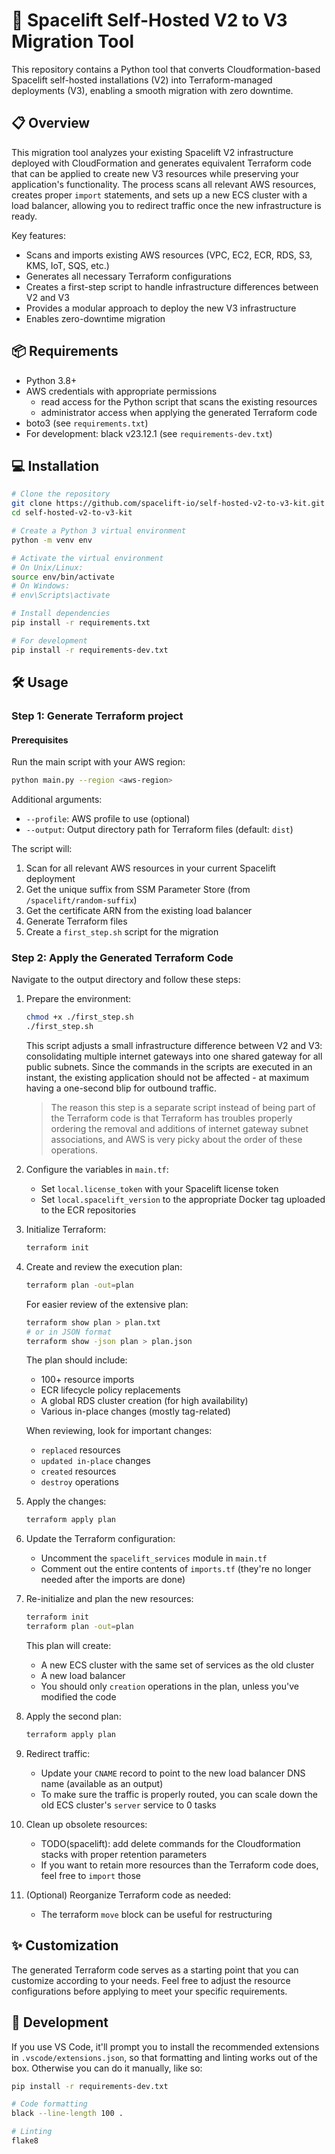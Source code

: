 # 🚀 Spacelift Self-Hosted V2 to V3 Migration Tool

This repository contains a Python tool that converts Cloudformation-based Spacelift self-hosted installations (V2) into Terraform-managed deployments (V3), enabling a smooth migration with zero downtime.

## 📋 Overview

This migration tool analyzes your existing Spacelift V2 infrastructure deployed with CloudFormation and generates equivalent Terraform code that can be applied to create new V3 resources while preserving your application's functionality. The process scans all relevant AWS resources, creates proper `import` statements, and sets up a new ECS cluster with a load balancer, allowing you to redirect traffic once the new infrastructure is ready.

Key features:
- Scans and imports existing AWS resources (VPC, EC2, ECR, RDS, S3, KMS, IoT, SQS, etc.)
- Generates all necessary Terraform configurations
- Creates a first-step script to handle infrastructure differences between V2 and V3
- Provides a modular approach to deploy the new V3 infrastructure
- Enables zero-downtime migration

## 📦 Requirements

- Python 3.8+
- AWS credentials with appropriate permissions
  - read access for the Python script that scans the existing resources
  - administrator access when applying the generated Terraform code
- boto3 (see `requirements.txt`)
- For development: black v23.12.1 (see `requirements-dev.txt`)

## 💻 Installation

```bash
# Clone the repository
git clone https://github.com/spacelift-io/self-hosted-v2-to-v3-kit.git
cd self-hosted-v2-to-v3-kit

# Create a Python 3 virtual environment
python -m venv env

# Activate the virtual environment
# On Unix/Linux:
source env/bin/activate
# On Windows:
# env\Scripts\activate

# Install dependencies
pip install -r requirements.txt

# For development
pip install -r requirements-dev.txt
```

## 🛠️ Usage

### Step 1: Generate Terraform project

#### Prerequisites

Run the main script with your AWS region:

```bash
python main.py --region <aws-region>
```

Additional arguments:
- `--profile`: AWS profile to use (optional)
- `--output`: Output directory path for Terraform files (default: `dist`)

The script will:
1. Scan for all relevant AWS resources in your current Spacelift deployment
2. Get the unique suffix from SSM Parameter Store (from `/spacelift/random-suffix`)
3. Get the certificate ARN from the existing load balancer
4. Generate Terraform files
5. Create a `first_step.sh` script for the migration

### Step 2: Apply the Generated Terraform Code

Navigate to the output directory and follow these steps:

1. Prepare the environment:
   ```bash
   chmod +x ./first_step.sh
   ./first_step.sh
   ```
   This script adjusts a small infrastructure difference between V2 and V3: consolidating multiple internet gateways into one shared gateway for all public subnets. Since the commands in the scripts are executed in an instant, the existing application should not be affected - at maximum having a one-second blip for outbound traffic.

   > The reason this step is a separate script instead of being part of the Terraform code is that Terraform has troubles properly ordering the removal and additions of internet gateway subnet associations, and AWS is very picky about the order of these operations.

2. Configure the variables in `main.tf`:
   - Set `local.license_token` with your Spacelift license token
   - Set `local.spacelift_version` to the appropriate Docker tag uploaded to the ECR repositories

3. Initialize Terraform:
   ```bash
   terraform init
   ```

4. Create and review the execution plan:
   ```bash
   terraform plan -out=plan
   ```
   
   For easier review of the extensive plan:
   ```bash
   terraform show plan > plan.txt
   # or in JSON format
   terraform show -json plan > plan.json
   ```

   The plan should include:
   - 100+ resource imports
   - ECR lifecycle policy replacements
   - A global RDS cluster creation (for high availability)
   - Various in-place changes (mostly tag-related)

   When reviewing, look for important changes:
   - `replaced` resources
   - `updated in-place` changes
   - `created` resources
   - `destroy` operations

5. Apply the changes:
   ```bash
   terraform apply plan
   ```

6. Update the Terraform configuration:
   - Uncomment the `spacelift_services` module in `main.tf`
   - Comment out the entire contents of `imports.tf` (they're no longer needed after the imports are done)

7. Re-initialize and plan the new resources:
   ```bash
   terraform init
   terraform plan -out=plan
   ```
   
   This plan will create:
   - A new ECS cluster with the same set of services as the old cluster
   - A new load balancer
   - You should only `creation` operations in the plan, unless you've modified the code

8. Apply the second plan:
   ```bash
   terraform apply plan
   ```

9. Redirect traffic:
   - Update your `CNAME` record to point to the new load balancer DNS name (available as an output)
   - To make sure the traffic is properly routed, you can scale down the old ECS cluster's `server` service to 0 tasks

10. Clean up obsolete resources:
    - TODO(spacelift): add delete commands for the Cloudformation stacks with proper retention parameters
    - If you want to retain more resources than the Terraform code does, feel free to `import` those

11. (Optional) Reorganize Terraform code as needed:
    - The terraform `move` block can be useful for restructuring

## ✨ Customization

The generated Terraform code serves as a starting point that you can customize according to your needs. Feel free to adjust the resource configurations before applying to meet your specific requirements.

## 🧪 Development

If you use VS Code, it'll prompt you to install the recommended extensions in `.vscode/extensions.json`, so that formatting and linting works out of the box. Otherwise you can do it manually, like so:

```bash
pip install -r requirements-dev.txt

# Code formatting
black --line-length 100 .

# Linting
flake8
```
